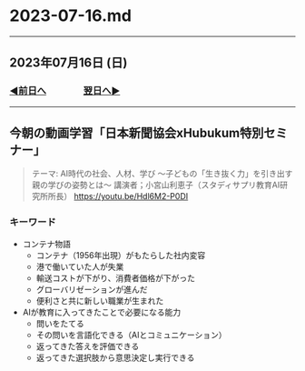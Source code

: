 # 2023-07-16.md

---

## 2023年07月16日 (日)

### [◀️前日へ](https://github.com/yuasys/chatty-journal/blob/main/2023/07/2023-07-15.md)&emsp;&emsp;&emsp;&emsp;[翌日へ▶️](https://github.com/yuasys/chatty-journal/blob/main/2023/07/2023-07-17.md)

---

## 今朝の動画学習「日本新聞協会xHubukum特別セミナー」

> テーマ: AI時代の社会、人材、学び
> ～子どもの「生き抜く力」を引き出す親の学びの姿勢とは～
> 講演者；小宮山利恵子（スタディサプリ教育AI研究所所長）
> https://youtu.be/Hdl6M2-P0DI

### キーワード

- コンテナ物語
  - コンテナ（1956年出現）がもたらした社内変容
  - 港で働いていた人が失業
  - 輸送コストが下がり、消費者価格が下がった
  - グローバリゼーションが進んだ
  - 便利さと共に新しい職業が生まれた
- AIが教育に入ってきたことで必要になる能力
  - 問いをたてる
  - その問いを言語化できる（AIとコミュニケーション）
  - 返ってきた答えを評価できる
  - 返ってきた選択肢から意思決定し実行できる

